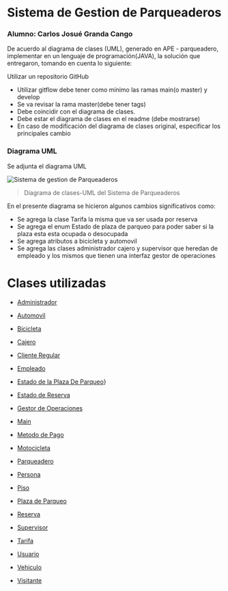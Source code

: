 # Sistema de Gestion de Parqueaderos

### Alumno: Carlos Josué Granda Cango
  
De acuerdo al diagrama de clases (UML), generado en APE - parqueadero, implementar  en un lenguaje de programación(JAVA), la solución que entregaron, tomando en cuenta lo siguiente:


Utilizar un repositorio GitHub
- Utilizar gitflow debe tener como mínimo las ramas main(o master) y develop
- Se va revisar la rama master(debe tener tags)
- Debe coincidir con el diagrama de clases.
- Debe estar el diagrama de clases en el readme (debe mostrarse)
- En caso de modificación del diagrama de clases original, especificar los principales cambio



### Diagrama UML
Se adjunta el diagrama UML 


![Sistema de gestion de Parqueaderos](https://github.com/user-attachments/assets/9ba04c19-4d2f-4bdb-baf7-8535030edd79)

> Diagrama de clases-UML del Sistema de Parqueaderos

En el presente diagrama se hicieron algunos cambios significativos como:
- Se agrega la clase Tarifa la misma que va ser usada por reserva
- Se agrega el enum Estado de plaza de parqueo para poder saber si la plaza esta esta ocupada o desocupada
- Se agrega atributos a bicicleta y automovil
- Se agrega las clases administrador cajero y supervisor que heredan de empleado y los mismos que tienen una interfaz gestor de operaciones

# Clases utilizadas
- [Administrador](https://github.com/Carlosjosu/Sistema-de-Gestion-de-Parqueaderos/blob/master/Sistema%20De%20Gestion%20De%20Parqueadero/src/Administrador.java)
  
- [Automovil](https://github.com/Carlosjosu/Sistema-de-Gestion-de-Parqueaderos/blob/master/Sistema%20De%20Gestion%20De%20Parqueadero/src/Automovil.java)
  
- [Bicicleta](https://github.com/Carlosjosu/Sistema-de-Gestion-de-Parqueaderos/blob/master/Sistema%20De%20Gestion%20De%20Parqueadero/src/Bicicleta.java)
  
- [Cajero](https://github.com/Carlosjosu/Sistema-de-Gestion-de-Parqueaderos/blob/master/Sistema%20De%20Gestion%20De%20Parqueadero/src/Cajero.java)
  
- [Cliente Regular](https://github.com/Carlosjosu/Sistema-de-Gestion-de-Parqueaderos/blob/master/Sistema%20De%20Gestion%20De%20Parqueadero/src/ClienteRegular.java)
  
- [Empleado](https://github.com/Carlosjosu/Sistema-de-Gestion-de-Parqueaderos/blob/master/Sistema%20De%20Gestion%20De%20Parqueadero/src/Empleado.java)
- [Estado de la Plaza De Parqueo](https://github.com/Carlosjosu/Sistema-de-Gestion-de-Parqueaderos/blob/master/Sistema%20De%20Gestion%20De%20Parqueadero/src/EstadoDePlazaDeParqueo.java)}
  
- [Estado de Reserva](https://github.com/Carlosjosu/Sistema-de-Gestion-de-Parqueaderos/blob/master/Sistema%20De%20Gestion%20De%20Parqueadero/src/EstadoDeReserva.java)
  
- [Gestor de Operaciones](https://github.com/Carlosjosu/Sistema-de-Gestion-de-Parqueaderos/blob/master/Sistema%20De%20Gestion%20De%20Parqueadero/src/GestorDeOperaciones.java)
  
- [Main](https://github.com/Carlosjosu/Sistema-de-Gestion-de-Parqueaderos/blob/master/Sistema%20De%20Gestion%20De%20Parqueadero/src/Main.java)
  
- [Metodo de Pago](https://github.com/Carlosjosu/Sistema-de-Gestion-de-Parqueaderos/blob/master/Sistema%20De%20Gestion%20De%20Parqueadero/src/MetodoDePago.java)
  
- [Motocicleta](https://github.com/Carlosjosu/Sistema-de-Gestion-de-Parqueaderos/blob/master/Sistema%20De%20Gestion%20De%20Parqueadero/src/MetodoDePago.java)
  
- [Parqueadero](https://github.com/Carlosjosu/Sistema-de-Gestion-de-Parqueaderos/blob/master/Sistema%20De%20Gestion%20De%20Parqueadero/src/Parqueadero.java)
  
- [Persona](https://github.com/Carlosjosu/Sistema-de-Gestion-de-Parqueaderos/blob/master/Sistema%20De%20Gestion%20De%20Parqueadero/src/Persona.java)
  
- [Piso](https://github.com/Carlosjosu/Sistema-de-Gestion-de-Parqueaderos/blob/master/Sistema%20De%20Gestion%20De%20Parqueadero/src/Piso.java)
  
- [Plaza de Parqueo](https://github.com/Carlosjosu/Sistema-de-Gestion-de-Parqueaderos/blob/master/Sistema%20De%20Gestion%20De%20Parqueadero/src/PlazaDeParqueo.java)
  
- [Reserva](https://github.com/Carlosjosu/Sistema-de-Gestion-de-Parqueaderos/blob/master/Sistema%20De%20Gestion%20De%20Parqueadero/src/Reserva.java)
  
- [Supervisor](https://github.com/Carlosjosu/Sistema-de-Gestion-de-Parqueaderos/blob/master/Sistema%20De%20Gestion%20De%20Parqueadero/src/Supervisor.java)
  
- [Tarifa](https://github.com/Carlosjosu/Sistema-de-Gestion-de-Parqueaderos/blob/master/Sistema%20De%20Gestion%20De%20Parqueadero/src/Tarifa.java)
  
- [Usuario](https://github.com/Carlosjosu/Sistema-de-Gestion-de-Parqueaderos/blob/master/Sistema%20De%20Gestion%20De%20Parqueadero/src/Usuario.java)
  
- [Vehiculo](https://github.com/Carlosjosu/Sistema-de-Gestion-de-Parqueaderos/blob/master/Sistema%20De%20Gestion%20De%20Parqueadero/src/Vehiculo.java)
  
- [Visitante](https://github.com/Carlosjosu/Sistema-de-Gestion-de-Parqueaderos/blob/master/Sistema%20De%20Gestion%20De%20Parqueadero/src/Visitante.java)

